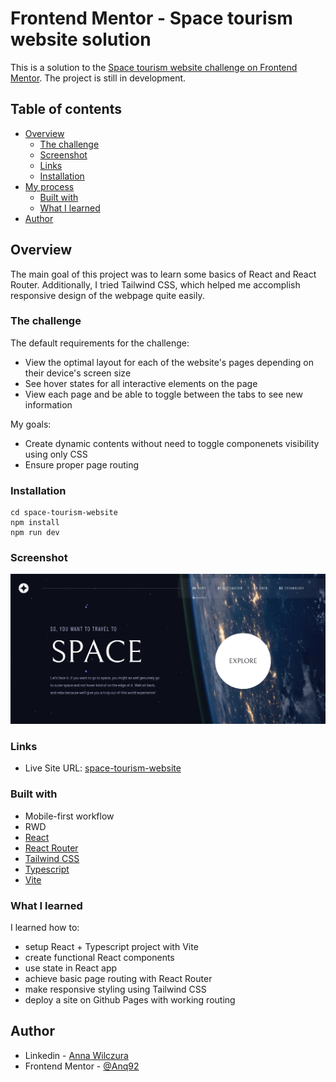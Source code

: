 # Frontend Mentor - Space tourism website solution

This is a solution to the [Space tourism website challenge on Frontend Mentor](https://www.frontendmentor.io/challenges/space-tourism-multipage-website-gRWj1URZ3). The project is still in development.

## Table of contents

- [Overview](#overview)
  - [The challenge](#the-challenge)
  - [Screenshot](#screenshot)
  - [Links](#links)
  - [Installation](#installation)
- [My process](#my-process)
  - [Built with](#built-with)
  - [What I learned](#what-i-learned)
- [Author](#author)

## Overview

The main goal of this project was to learn some basics of React and React Router. Additionally, I tried Tailwind CSS, which helped me accomplish responsive design of the webpage quite easily.

### The challenge

The default requirements for the challenge:

- View the optimal layout for each of the website's pages depending on their device's screen size
- See hover states for all interactive elements on the page
- View each page and be able to toggle between the tabs to see new information

My goals:

- Create dynamic contents without need to toggle componenets visibility using only CSS
- Ensure proper page routing

### Installation

```
cd space-tourism-website
npm install
npm run dev
```

### Screenshot

![screenshot of home page](./public/screenshot.png)

### Links

- Live Site URL: [space-tourism-website](https://anq92.github.io/space-tourism-website)

### Built with

- Mobile-first workflow
- RWD
- [React](https://reactjs.org/)
- [React Router](https://reactrouter.com)
- [Tailwind CSS](https://tailwindcss.com/)
- [Typescript](https://www.typescriptlang.org/)
- [Vite](https://vitejs.dev/)

### What I learned

I learned how to:

- setup React + Typescript project with Vite
- create functional React components
- use state in React app
- achieve basic page routing with React Router
- make responsive styling using Tailwind CSS
- deploy a site on Github Pages with working routing

## Author

- Linkedin - [Anna Wilczura](www.linkedin.com/in/anna-wilczura)
- Frontend Mentor - [@Anq92](https://www.frontendmentor.io/profile/Anq92)
